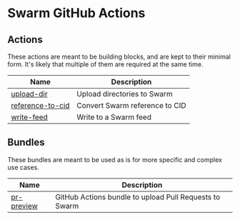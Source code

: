 # Swarm GitHub Actions

## Actions

These actions are meant to be building blocks, and are kept to their minimal form. It's likely that multiple of them are required at the same time.

| Name                                 | Description                    |
| ------------------------------------ | ------------------------------ |
| [upload-dir](upload-dir)             | Upload directories to Swarm    |
| [reference-to-cid](reference-to-cid) | Convert Swarm reference to CID |
| [write-feed](write-feed)             | Write to a Swarm feed          |

## Bundles

These bundles are meant to be used as is for more specific and complex use cases.

| Name                     | Description                                            |
| ------------------------ | ------------------------------------------------------ |
| [pr-preview](pr-preview) | GitHub Actions bundle to upload Pull Requests to Swarm |
